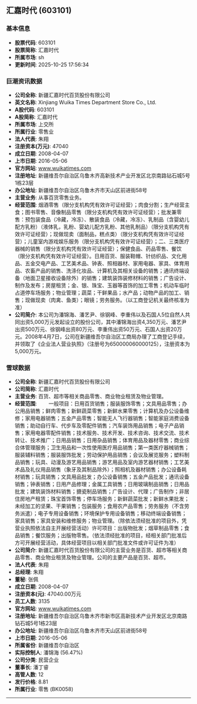 ## 汇嘉时代 (603101)

### 基本信息

- **股票代码**: 603101
- **股票简称**: 汇嘉时代
- **所属市场**: sh
- **更新时间**: 2025-10-25 17:56:34

### 巨潮资讯数据

- **公司全称**: 新疆汇嘉时代百货股份有限公司
- **英文名称**: Xinjiang Wuika Times Department Store Co., Ltd.
- **A股代码**: 603101
- **A股简称**: 汇嘉时代
- **所属市场**: 上交所
- **所属行业**: 零售业
- **法人代表**: 朱翔
- **注册资本(万元)**: 47040
- **成立日期**: 2008-04-07
- **上市日期**: 2016-05-06
- **官方网站**: www.wuikatimes.com
- **注册地址**: 新疆维吾尔自治区乌鲁木齐高新技术产业开发区北京南路钻石城5号1栋23层
- **办公地址**: 新疆维吾尔自治区乌鲁木齐市天山区前进街58号
- **主营业务**: 从事百货零售业务。
- **经营范围**: 烟酒零售（限分支机构凭有效许可证经营）；肉食分割；生产经营主食；图书零售、音像制品零售（限分支机构凭有效许可证经营）；批发兼零售：预包装食品（冷藏，冷冻）、散装食品（冷藏，冷冻）、乳制品（含婴幼儿配方乳粉）（液体乳，乳粉、婴幼儿配方乳粉、其他乳制品）（限分支机构凭有效许可证经营）；现做现卖（面制品，糕点类）（限分支机构凭有效许可证经营）；儿童室内游戏娱乐服务（限分支机构凭有效许可证经营）；二、三类医疗器械的销售（限分支机构凭有效许可证经营）；保健食品、药品零售、餐饮（限分支机构凭有效许可证经营）。日用百货、服装鞋帽、针纺织品、文化用品、五金交电产品、工艺美术品、钟表、照相器材、家用电器、家具、体育用品、农畜产品的销售、洗涤化妆品、计算机及其相关设备的销售；通讯终端设备（地面卫星接收设备除外）的销售；建筑装饰装修材料的销售；广告设计、制作及发布；房屋租赁；金、银、珠宝、玉器等首饰的加工零售；机动车临时占道停车场服务；物业管理；蔬菜；干鲜果品；水产品；动物产品的加工、销售；现做现卖（肉禽、鱼类）；眼镜；劳务服务。（以工商登记机关最终核准为准）
- **公司简介**: 本公司为潘锦海、潘艺尹、徐钢峰、李重伟以及石国人5位自然人共同出资5,000万元发起设立的股份公司，其中潘锦海出资4,350万元、潘艺尹出资500万元、徐钢峰出资80万元、李重伟出资50万元、石国人出资20万元。2008年4月7日，公司在新疆维吾尔自治区工商局办理了工商登记手续，并领取了《企业法人营业执照》（注册号为650000060000125），注册资本为5,000万元。

### 雪球数据

- **公司全称**: 新疆汇嘉时代百货股份有限公司
- **公司简称**: 汇嘉时代
- **主营业务**: 百货、超市等相关商品零售、商业物业租赁及物业管理。
- **经营范围**: 　　一般项目：日用百货销售；服装服饰零售；文具用品零售；办公用品销售；鲜肉零售；新鲜蔬菜零售；新鲜水果零售；计算机及办公设备维修；家用电器销售；五金产品零售；智能无人飞行器销售；智能家庭消费设备销售；助动自行车、代步车及零配件销售；汽车装饰用品销售；电子产品销售；家用电器零配件销售；技术服务、技术开发、技术咨询、技术交流、技术转让、技术推广；日用品销售；日用杂品销售；体育用品及器材零售；商业综合体管理服务；卫生用品和一次性使用医疗用品销售；第一类医疗器械销售；服装辅料销售；服装服饰批发；劳动保护用品销售；会议及展览服务；塑料制品销售；玩具、动漫及游艺用品销售；游艺用品及室内游艺器材销售；工艺美术品及礼仪用品销售（象牙及其制品除外）；照相机及器材销售；办公设备耗材销售；玩具销售；文具用品批发；办公设备销售；五金产品批发；通讯设备销售；钟表销售；日用产品修理；金属工具销售；日用玻璃制品销售；日用品批发；建筑装饰材料销售；搪瓷制品销售；广告设计、代理；广告制作；非居住房地产租赁；珠宝首饰零售；停车场服务；新鲜蔬菜批发；新鲜水果批发；未经加工的坚果、干果销售；包装服务；食用农产品零售；劳务服务（不含劳务派遣）；电子专用设备销售；环境保护专用设备销售；移动终端设备销售；家具销售；家具安装和维修服务；物业管理。（除依法须经批准的项目外，凭营业执照依法自主开展经营活动）许可项目：出版物批发；烟草制品零售；食品销售；餐饮服务；出版物零售。（依法须经批准的项目，经相关部门批准后方可开展经营活动，具体经营项目以相关部门批准文件或许可证件为准）
- **公司简介**: 新疆汇嘉时代百货股份有限公司的主营业务是百货、超市等相关商品零售、商业物业租赁及物业管理。公司的主要产品是百货、超市。
- **法人代表**: 朱翔
- **总经理**: 朱翔
- **董秘**: 张佩
- **成立日期**: 2008-04-07
- **注册资本(元)**: 47040.00万元
- **员工人数**: 3135
- **官方网站**: www.wuikatimes.com
- **注册地址**: 新疆维吾尔自治区乌鲁木齐市新市区高新技术产业开发区北京南路钻石城5号1栋23层
- **办公地址**: 新疆维吾尔自治区乌鲁木齐市天山区前进街58号
- **上市日期**: 2016-05-06
- **所属省份**: 新疆维吾尔自治区
- **实际控制人**: 潘锦海 (56.47%)
- **公司分类**: 民营企业
- **董事长**: 潘丁睿
- **高管人数**: 12
- **发行价格**: 8.81
- **所属行业**: 零售 (BK0058)

---